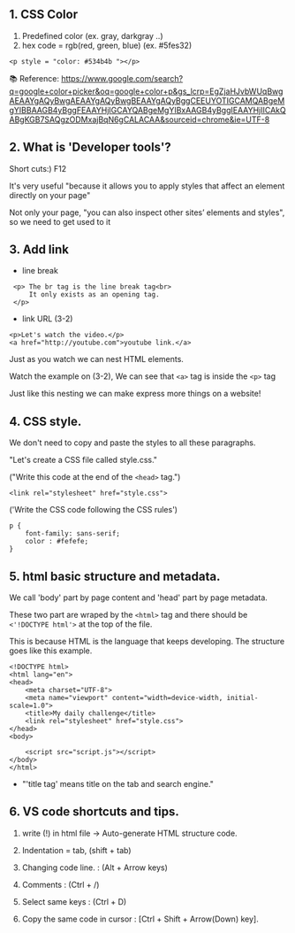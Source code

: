 ## 1. CSS Color
1. Predefined color (ex. gray, darkgray ..)
2. hex code = rgb(red, green, blue)  (ex. #5fes32)
```
<p style = "color: #534b4b "></p>
```

📚 Reference: https://www.google.com/search?q=google+color+picker&oq=google+color+p&gs_lcrp=EgZjaHJvbWUqBwgAEAAYgAQyBwgAEAAYgAQyBwgBEAAYgAQyBggCEEUYOTIGCAMQABgeMgYIBBAAGB4yBggFEAAYHjIGCAYQABgeMgYIBxAAGB4yBggIEAAYHjIICAkQABgKGB7SAQgzODMxajBqN6gCALACAA&sourceid=chrome&ie=UTF-8
## 2. What is 'Developer tools'?
Short cuts:) F12

 It's very useful "because it allows you to apply styles that affect an element directly on your page"
 
Not only your page,  "you can also inspect other sites’ elements and styles", so we need to get used to it
## 3. Add link
- line break
```
 <p> The br tag is the line break tag<br>
     It only exists as an opening tag.
 </p>
```
- link URL (3-2)

```
<p>Let's watch the video.</p>
<a href="http://youtube.com">youtube link.</a>
```
Just as you watch we can nest HTML elements.

Watch the example on (3-2), We can see that `<a>` tag is inside the `<p>` tag

Just like this nesting we can make express more things on a website!
## 4. CSS style.
We don't need to copy and paste the styles to all these paragraphs.

"Let's create a CSS file called style.css."

("Write this code at the end of the `<head>` tag.")
```
<link rel="stylesheet" href="style.css">
```

('Write the CSS code following the CSS rules')
```
p {
    font-family: sans-serif;
    color : #fefefe;
}
```
## 5. html basic structure and metadata.
We call 'body' part by page content and 'head' part by page metadata.

These two part are wraped by the `<html>` tag and there should be `<'!DOCTYPE html'>` at the top of the file.

This is because HTML is the language that keeps developing. The structure goes like this example.
```
<!DOCTYPE html>
<html lang="en">
<head>
    <meta charset="UTF-8">
    <meta name="viewport" content="width=device-width, initial-scale=1.0">
    <title>My daily challenge</title>
    <link rel="stylesheet" href="style.css">
</head>
<body>
    
    <script src="script.js"></script>
</body>
</html>
```
- "'title tag' means title on the tab and search engine."
## 6. VS code shortcuts and tips.
1. write (!) in html file -> Auto-generate HTML structure code.

2. Indentation = tab, (shift + tab)

3. Changing code line. : (Alt + Arrow keys)

4. Comments : (Ctrl + /)

5. Select same keys : (Ctrl + D)

6. Copy the same code in cursor : [Ctrl + Shift + Arrow(Down) key].


